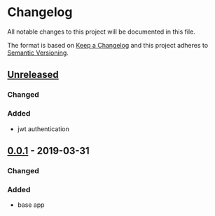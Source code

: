 # Changelog
All notable changes to this project will be documented in this file.

The format is based on [Keep a Changelog](http://keepachangelog.com/en/1.0.0/)
and this project adheres to [Semantic Versioning](http://semver.org/spec/v2.0.0.html).

## [Unreleased]

### Changed

### Added

- jwt authentication

## [0.0.1] - 2019-03-31

### Changed

### Added

- base app

[Unreleased]: https://github.com/siewert87/aaas-api/compare/v0.0.1..HEAD
[0.0.1]: https://github.com/siewert87/aaas-api/releases/tag/v0.0.1